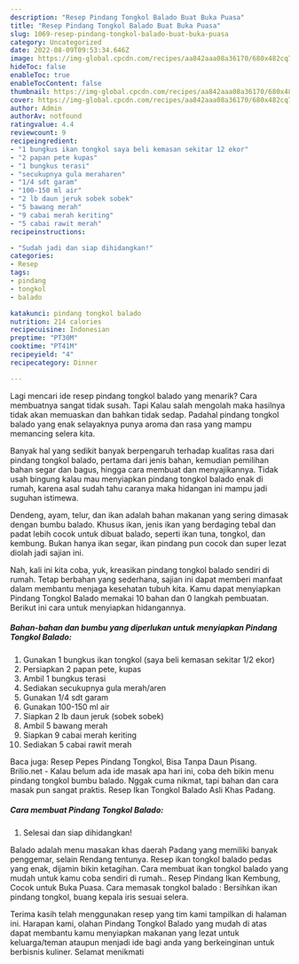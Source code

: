 ```yaml
---
description: "Resep Pindang Tongkol Balado Buat Buka Puasa"
title: "Resep Pindang Tongkol Balado Buat Buka Puasa"
slug: 1069-resep-pindang-tongkol-balado-buat-buka-puasa
category: Uncategorized
date: 2022-08-09T09:53:34.646Z
image: https://img-global.cpcdn.com/recipes/aa842aaa08a36170/680x482cq70/pindang-tongkol-balado-foto-resep-utama.jpg
hideToc: false
enableToc: true
enableTocContent: false
thumbnail: https://img-global.cpcdn.com/recipes/aa842aaa08a36170/680x482cq70/pindang-tongkol-balado-foto-resep-utama.jpg
cover: https://img-global.cpcdn.com/recipes/aa842aaa08a36170/680x482cq70/pindang-tongkol-balado-foto-resep-utama.jpg
author: Admin
authorAv: notfound
ratingvalue: 4.4
reviewcount: 9
recipeingredient:
- "1 bungkus ikan tongkol saya beli kemasan sekitar 12 ekor"
- "2 papan pete kupas"
- "1 bungkus terasi"
- "secukupnya gula meraharen"
- "1/4 sdt garam"
- "100-150 ml air"
- "2 lb daun jeruk sobek sobek"
- "5 bawang merah"
- "9 cabai merah keriting"
- "5 cabai rawit merah"
recipeinstructions:

- "Sudah jadi dan siap dihidangkan!"
categories:
- Resep
tags:
- pindang
- tongkol
- balado

katakunci: pindang tongkol balado 
nutrition: 214 calories
recipecuisine: Indonesian
preptime: "PT30M"
cooktime: "PT41M"
recipeyield: "4"
recipecategory: Dinner

---
```



Lagi mencari ide resep pindang tongkol balado yang menarik? Cara membuatnya sangat tidak susah. Tapi Kalau salah mengolah maka hasilnya tidak akan memuaskan dan bahkan tidak sedap. Padahal pindang tongkol balado yang enak selayaknya punya aroma dan rasa yang mampu memancing selera kita.


Banyak hal yang sedikit banyak berpengaruh terhadap kualitas rasa dari pindang tongkol balado, pertama dari jenis bahan, kemudian pemilihan bahan segar dan bagus, hingga cara membuat dan menyajikannya. Tidak usah bingung kalau mau menyiapkan pindang tongkol balado enak di rumah, karena asal sudah tahu caranya maka hidangan ini mampu jadi suguhan istimewa.

Dendeng, ayam, telur, dan ikan adalah bahan makanan yang sering dimasak dengan bumbu balado. Khusus ikan, jenis ikan yang berdaging tebal dan padat lebih cocok untuk dibuat balado, seperti ikan tuna, tongkol, dan kembung. Bukan hanya ikan segar, ikan pindang pun cocok dan super lezat diolah jadi sajian ini.


Nah, kali ini kita coba, yuk, kreasikan pindang tongkol balado sendiri di rumah. Tetap berbahan yang sederhana, sajian ini dapat memberi manfaat dalam membantu menjaga kesehatan tubuh kita. Kamu dapat menyiapkan Pindang Tongkol Balado memakai 10 bahan dan 0 langkah pembuatan. Berikut ini cara untuk menyiapkan hidangannya.

<!--inarticleads1-->

##### Bahan-bahan dan bumbu yang diperlukan untuk menyiapkan Pindang Tongkol Balado:

1. Gunakan 1 bungkus ikan tongkol (saya beli kemasan sekitar 1/2 ekor)
1. Persiapkan 2 papan pete, kupas
1. Ambil 1 bungkus terasi
1. Sediakan secukupnya gula merah/aren
1. Gunakan 1/4 sdt garam
1. Gunakan 100-150 ml air
1. Siapkan 2 lb daun jeruk (sobek sobek)
1. Ambil 5 bawang merah
1. Siapkan 9 cabai merah keriting
1. Sediakan 5 cabai rawit merah


Baca juga: Resep Pepes Pindang Tongkol, Bisa Tanpa Daun Pisang. Brilio.net - Kalau belum ada ide masak apa hari ini, coba deh bikin menu pindang tongkol bumbu balado. Nggak cuma nikmat, tapi bahan dan cara masak pun sangat praktis. Resep Ikan Tongkol Balado Asli Khas Padang. 

<!--inarticleads2-->

##### Cara membuat Pindang Tongkol Balado:


1. Selesai dan siap dihidangkan!

Balado adalah menu masakan khas daerah Padang yang memiliki banyak penggemar, selain Rendang tentunya. Resep ikan tongkol balado pedas yang enak, dijamin bikin ketagihan. Cara membuat ikan tongkol balado yang mudah untuk kamu coba sendiri di rumah.. Resep Pindang Ikan Kembung, Cocok untuk Buka Puasa. Cara memasak tongkol balado : Bersihkan ikan pindang tongkol, buang kepala iris sesuai selera. 

Terima kasih telah menggunakan resep yang tim kami tampilkan di halaman ini. Harapan kami, olahan Pindang Tongkol Balado yang mudah di atas dapat membantu kamu menyiapkan makanan yang lezat untuk keluarga/teman ataupun menjadi ide bagi anda yang berkeinginan untuk berbisnis kuliner. Selamat menikmati
